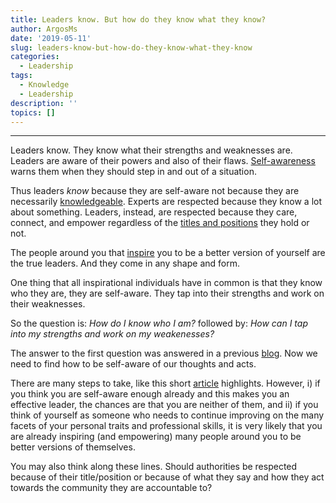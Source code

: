 ```yaml
---
title: Leaders know. But how do they know what they know?
author: ArgosMs
date: '2019-05-11'
slug: leaders-know-but-how-do-they-know-what-they-know
categories:
  - Leadership
tags:
  - Knowledge
  - Leadership
description: ''
topics: []
---
```


***

Leaders know. They know what their strengths and weaknesses are. Leaders are aware of their powers and also of their flaws. [Self-awareness](https://www.extension.iastate.edu/hr/self-awareness-essence-effective-leadership) warns them when they should step in and out of a situation.

Thus leaders *know* because they are self-aware not because they are necessarily [knowledgeable](https://books.google.com/books?hl=en&lr=&id=Yl8YndoclYYC&oi=fnd&pg=PA229&dq=leadership+self-awareness&ots=yyY3fe95FU&sig=aL81dRWn6fYdga-UTv-3YlqcJhs#v=onepage&q=leadership%20self-awareness&f=false). Experts are respected because they know a lot about something. Leaders, instead, are respected because they care, connect, and empower regardless of the [titles and positions](https://onlinelibrary.wiley.com/doi/abs/10.1002/jls.20223) they hold or not. 

The people around you that [inspire](https://www.tandfonline.com/doi/abs/10.1080/14766080809518700?journalCode=rmsr20) you to be a better version of yourself are the true leaders. And they come in any shape and form. 

One thing that all inspirational individuals have in common is that they know who they are, they are self-aware. They tap into their strengths and work on their weaknesses. 

So the question is: *How do I know who I am?* followed by: *How can I tap into my strengths and work on my weakenesses?*

The answer to the first question was answered in a previous [blog](). Now we need to find how to be self-aware of our thoughts and acts.

There are many steps to take, like this short [article](https://www.entrepreneur.com/article/254669) highlights. However, i) if you think you are self-aware enough already and this makes you an effective leader, the chances are that you are neither of them, and ii) if you think of yourself as someone who needs to continue improving on the many facets of your personal traits and professional skills, it is very likely that you are already inspiring (and empowering) many people around you to be better versions of themselves.

You may also think along these lines. Should authorities be respected because of their title/position or because of what they say and how they act towards the community they are accountable to?




